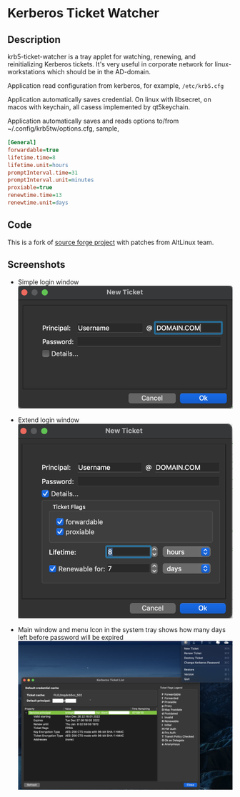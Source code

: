 # Kerberos Ticket Watcher

## Description

krb5-ticket-watcher is a tray applet for watching, renewing, and reinitializing Kerberos tickets.
It's very useful in corporate network for linux-workstations which should be in the AD-domain.

Application read configuration from kerberos, for example, ```/etc/krb5.cfg```

Application automatically saves credential. On linux with libsecret, on macos with keychain, all casess implemented by qt5keychain.

Application automatically saves and reads options to/from ~/.config/krb5tw/options.cfg, sample,

```ini
[General]
forwardable=true
lifetime.time=8
lifetime.unit=hours
promptInterval.time=31
promptInterval.unit=minutes
proxiable=true
renewtime.time=13
renewtime.unit=days
```

## Code

This is a fork of [source forge project](https://sourceforge.net/projects/krb5ticketwatch/) with patches from AltLinux team.

## Screenshots

* Simple login window
![LoginWindow](screenshots/login-w-simple.png?raw=true "kerberos-ticket-watcher")

* Extend login window
![LoginWindowE](screenshots/login-w-extend.png?raw=true "kerberos-ticket-watcher")

* Main window and menu
Icon in the system tray shows how many days left before password will be expired
![MainWindow](screenshots/main-w.png?raw=true "kerberos-ticket-watcher")
